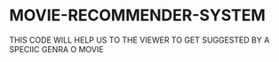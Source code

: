 # MOVIE-RECOMMENDER-SYSTEM
THIS CODE WILL HELP US TO THE VIEWER TO GET SUGGESTED BY A SPECIIC GENRA O MOVIE
